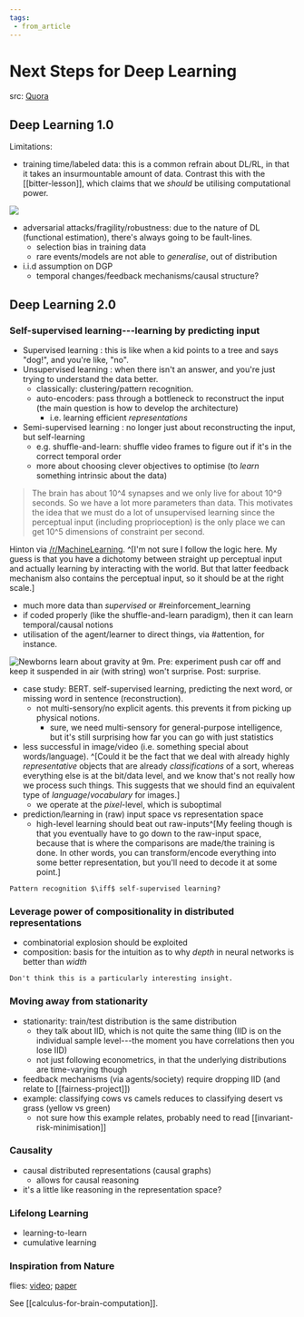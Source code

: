 ```yaml
---
tags:
 - from_article
---
```


#  Next Steps for Deep Learning

src: [Quora](https://www.quora.com/q/handsonnlpmodelreview/Deep-Learning-beyond-2019)

## Deep Learning 1.0

Limitations:

 - training time/labeled data: this is a common refrain about DL/RL, in that it takes an insurmountable amount of data. Contrast this with the [[bitter-lesson]], which claims that we *should* be utilising computational power.

![](https://qph.fs.quoracdn.net/main-qimg-5ff7808245cd0e86c45037f47f6244d2)

 - adversarial attacks/fragility/robustness: due to the nature of DL (functional estimation), there's always going to be fault-lines.
   + selection bias in training data
   + rare events/models are not able to *generalise*, out of distribution
 - i.i.d assumption on DGP
   + temporal changes/feedback mechanisms/causal structure?

## Deep Learning 2.0

### Self-supervised learning---learning by predicting input

 - Supervised learning : this is like when a kid points to a tree and says "dog!", and you're like, "no".
 - Unsupervised learning : when there isn't an answer, and you're just trying to understand the data better.
   + classically: clustering/pattern recognition.
   + auto-encoders: pass through a bottleneck to reconstruct the input (the main question is how to develop the architecture)
     * i.e. learning efficient *representations*
 - Semi-supervised learning : no longer just about reconstructing the input, but self-learning
   + e.g. shuffle-and-learn: shuffle video frames to figure out if it's in the correct temporal order
   + more about choosing clever objectives to optimise (to *learn* something intrinsic about the data)

> The brain has about 10^4 synapses and we only live for about 10^9 seconds. So we have a lot more parameters than data. This motivates the idea that we must do a lot of unsupervised learning since the perceptual input (including proprioception) is the only place we can get 10^5 dimensions of constraint per second.

Hinton via [/r/MachineLearning](https://www.reddit.com/r/MachineLearning/comments/2lmo0l/ama_geoffrey_hinton/clyjogf/). ^[I'm not sure I follow the logic here. My guess is that you have a dichotomy between straight up perceptual input and actually learning by interacting with the world. But that latter feedback mechanism also contains the perceptual input, so it should be at the right scale.]

 - much more data than *supervised* or #reinforcement_learning
 - if coded properly (like the shuffle-and-learn paradigm), then it can learn temporal/causal notions
 - utilisation of the agent/learner to direct things, via #attention, for instance.

![Newborns learn about gravity at 9m. Pre: experiment push car off and keep it suspended in air (with string) won't surprise. Post: surprise.](https://qph.fs.quoracdn.net/main-qimg-e8047005bf69845ff7b2285fcd71336c)

 - case study: BERT. self-supervised learning, predicting the next word, or missing word in sentence (reconstruction).
   + not multi-sensory/no explicit agents. this prevents it from picking up physical notions.
     * sure, we need multi-sensory for general-purpose intelligence, but it's still surprising how far you can go with just statistics
 - less successful in image/video (i.e. something special about words/language). ^[Could it be the fact that we deal with already highly *representative* objects that are already *classifications* of a sort, whereas everything else is at the bit/data level, and we know that's not really how we process such things. This suggests that we should find an equivalent type of *language*/*vocabulary* for images.]
   + we operate at the *pixel*-level, which is suboptimal
 - prediction/learning in (raw) input space vs representation space
   + high-level learning should beat out raw-inputs^[My feeling though is that you eventually have to go down to the raw-input space, because that is where the comparisons are made/the training is done. In other words, you can transform/encode everything into some better representation, but you'll need to decode it at some point.]

```{remark}
Pattern recognition $\iff$ self-supervised learning?
```

### Leverage power of compositionality in distributed representations

 - combinatorial explosion should be exploited
 - composition: basis for the intuition as to why *depth* in neural networks is better than *width*

```{remark}
Don't think this is a particularly interesting insight.
```

### Moving away from stationarity

 - stationarity: train/test distribution is the same distribution
   + they talk about IID, which is not quite the same thing (IID is on the individual sample level---the moment you have correlations then you lose IID)
   + not just following econometrics, in that the underlying distributions are time-varying though
 - feedback mechanisms (via agents/society) require dropping IID (and relate to [[fairness-project]])
 - example: classifying cows vs camels reduces to classifying desert vs grass (yellow vs green)
   + not sure how this example relates, probably need to read [[invariant-risk-minimisation]]

### Causality

 - causal distributed representations (causal graphs)
   + allows for causal reasoning
 - it's a little like reasoning in the representation space?

### Lifelong Learning

 - learning-to-learn
 - cumulative learning

### Inspiration from Nature

flies: [video](https://www.youtube.com/watch?v=_sOgIwyjrOA&feature=youtu.be); [paper](https://ccneuro.org/2019/proceedings/0000998.pdf)

See [[calculus-for-brain-computation]].